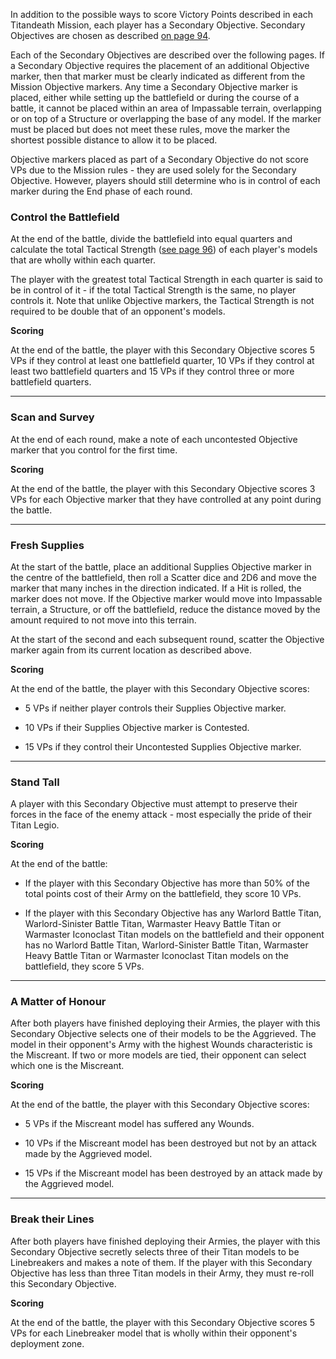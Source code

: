 In addition to the possible ways to score Victory Points described in each Titandeath Mission, each player has a Secondary Objective. Secondary Objectives are chosen as described [on page 94](../titandeath/titandeath_battle_sequence.md#determine-titandeath-secondary-objectives).

Each of the Secondary Objectives are described over the following pages. If a Secondary Objective requires the placement of an additional Objective marker, then that marker must be clearly indicated as different from the Mission Objective markers. Any time a Secondary Objective marker is placed, either while setting up the battlefield or during the course of a battle, it cannot be placed within an area of Impassable terrain, overlapping or on top of a Structure or overlapping the base of any model. If the marker must be placed but does not meet these rules, move the marker the shortest possible distance to allow it to be placed.

Objective markers placed as part of a Secondary Objective do not score VPs due to the Mission rules - they are used solely for the Secondary Objective. However, players should still determine who is in control of each marker during the End phase of each round.

### Control the Battlefield

At the end of the battle, divide the battlefield into equal quarters and calculate the total Tactical Strength ([see page 96](../titandeath/titandeath_battle_sequence.md#capturing-objective-markers-in-titandeath-battles)) of each player's models that are wholly within each quarter.

The player with the greatest total Tactical Strength in each quarter is said to be in control of it - if the total Tactical Strength is the same, no player controls it. Note that unlike Objective markers, the Tactical Strength is not required to be double that of an opponent's models.

**Scoring**

At the end of the battle, the player with this Secondary Objective scores 5 VPs if they control at least one battlefield quarter, 10 VPs if they control at least two battlefield quarters and 15 VPs if they control three or more battlefield quarters.

---

### Scan and Survey

At the end of each round, make a note of each uncontested Objective marker that you control for the first time.

**Scoring**

At the end of the battle, the player with this Secondary Objective scores 3 VPs for each Objective marker that they have controlled at any point during the battle.

---

### Fresh Supplies

At the start of the battle, place an additional Supplies Objective marker in the centre of the battlefield, then roll a Scatter dice and 2D6 and move the marker that many inches in the direction indicated. If a Hit is rolled, the marker does not move. If the Objective marker would move into Impassable terrain, a Structure, or off the battlefield, reduce the distance moved by the amount required to not move into this terrain.

At the start of the second and each subsequent round, scatter the Objective marker again from its current location as described above.

**Scoring**

At the end of the battle, the player with this Secondary Objective scores:

- 5 VPs if neither player controls their Supplies Objective marker.

- 10 VPs if their Supplies Objective marker is Contested.

- 15 VPs if they control their Uncontested Supplies Objective marker.

---

### Stand Tall

A player with this Secondary Objective must attempt to preserve their forces in the face of the enemy attack - most especially the pride of their Titan Legio.

**Scoring**

At the end of the battle:

- If the player with this Secondary Objective has more than 50% of the total points cost of their Army on the battlefield, they score 10 VPs.

- If the player with this Secondary Objective has any Warlord Battle Titan, Warlord-Sinister Battle Titan, Warmaster Heavy Battle Titan or Warmaster Iconoclast Titan models on the battlefield and their opponent has no Warlord Battle Titan, Warlord-Sinister Battle Titan, Warmaster Heavy Battle Titan or Warmaster Iconoclast Titan models on the battlefield, they score 5 VPs.

---

### A Matter of Honour

After both players have finished deploying their Armies, the player with this Secondary Objective selects one of their models to be the Aggrieved. The model in their opponent's Army with the highest Wounds characteristic is the Miscreant. If two or more models are tied, their opponent can select which one is the Miscreant.

**Scoring**

At the end of the battle, the player with this Secondary Objective scores:

- 5 VPs if the Miscreant model has suffered any Wounds.

- 10 VPs if the Miscreant model has been destroyed but not by an attack made by the Aggrieved model.

- 15 VPs if the Miscreant model has been destroyed by an attack made by the Aggrieved model.

---

### Break their Lines

After both players have finished deploying their Armies, the player with this Secondary Objective secretly selects three of their Titan models to be Linebreakers and makes a note of them. If the player with this Secondary Objective has less than three Titan models in their Army, they must re-roll this Secondary Objective.

**Scoring**

At the end of the battle, the player with this Secondary Objective scores 5 VPs for each Linebreaker model that is wholly within their opponent's deployment zone.